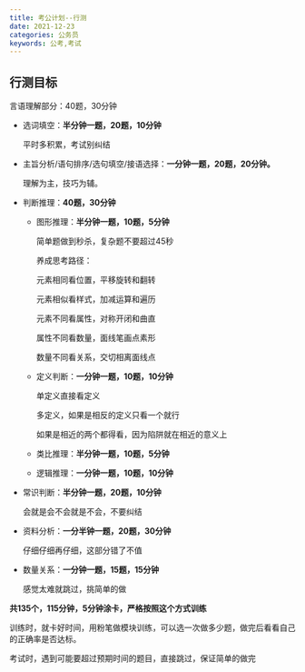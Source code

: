```yaml
---
title: 考公计划--行测
date: 2021-12-23
categories: 公务员
keywords: 公考,考试
---
```


## 行测目标

言语理解部分：40题，30分钟
* 选词填空：**半分钟一题，20题，10分钟**
  
    平时多积累，考试别纠结
* 主旨分析/语句排序/选句填空/接语选择：**一分钟一题，20题，20分钟。**
  
    理解为主，技巧为辅。
* 判断推理：**40题，30分钟**
    - 图形推理：**半分钟一题，10题，5分钟**

        简单题做到秒杀，复杂题不要超过45秒

        养成思考路径：

        元素相同看位置，平移旋转和翻转

        元素相似看样式，加减运算和遍历

        元素不同看属性，对称开闭和曲直

        属性不同看数量，面线笔画点素形

        数量不同看关系，交切相离面线点
    - 定义判断：**一分钟一题，10题，10分钟**

        单定义直接看定义

        多定义，如果是相反的定义只看一个就行

        如果是相近的两个都得看，因为陷阱就在相近的意义上
    - 类比推理：**半分钟一题，10题，5分钟**
    - 逻辑推理：**一分钟一题，10题，10分钟**
* 常识判断：**半分钟一题，20题，10分钟**
  
  会就是会不会就是不会，不要纠结
* 资料分析：**一分半钟一题，20题，30分钟**
  
  仔细仔细再仔细，这部分错了不值
* 数量关系：**一分钟一题，15题，15分钟**
  
  感觉太难就跳过，挑简单的做

**共135个，115分钟，5分钟涂卡，严格按照这个方式训练**

训练时，就卡好时间，用粉笔做模块训练，可以选一次做多少题，做完后看看自己的正确率是否达标。

考试时，遇到可能要超过预期时间的题目，直接跳过，保证简单的做完